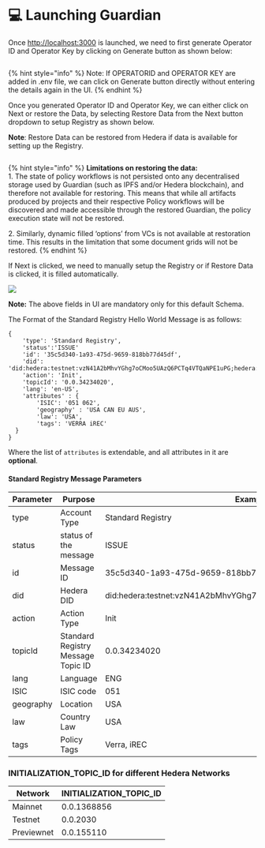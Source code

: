# 💻 Launching Guardian

Once [http://localhost:3000](http://localhost:3000) is launched, we need to first generate Operator ID and Operator Key by clicking on Generate button as shown below:

<figure><img src="../../../../.gitbook/assets/image (18) (3).png" alt=""><figcaption></figcaption></figure>

{% hint style="info" %}
Note: If OPERATORID and OPERATOR KEY are added in .env file, we can click on Generate button directly without entering the details again in the UI.
{% endhint %}

Once you generated Operator ID and Operator Key, we can either click on Next or restore the Data, by selecting Restore Data from the Next button dropdown to setup Registry as shown below.

**Note**: Restore Data can be restored from Hedera if data is available for setting up the Registry.

<figure><img src="../../../../.gitbook/assets/image (21) (3).png" alt=""><figcaption></figcaption></figure>

{% hint style="info" %}
**Limitations on restoring the data:**\
1\. The state of policy workflows is not persisted onto any decentralised storage used by Guardian (such as IPFS and/or Hedera blockchain), and therefore not available for restoring. This means that while all artifacts produced by projects and their respective Policy workflows will be discovered and made accessible through the restored Guardian, the policy execution state will not be restored.

2\. Similarly, dynamic filled ‘options’ from VCs is not available at restoration time. This results in the limitation that some document grids will not be restored.
{% endhint %}

If Next is clicked, we need to manually setup the Registry or if Restore Data is clicked, it is filled automatically.

![](<../../../../.gitbook/assets/image (14) (3).png>)

**Note:** The above fields in UI are mandatory only for this default Schema.

The Format of the Standard Registry Hello World Message is as follows:

```
{
	'type': 'Standard Registry',
	'status':'ISSUE'
	'id': '35c5d340-1a93-475d-9659-818bb77d45df',
	'did': 'did:hedera:testnet:vzN41A2bMhvYGhg7oCMoo5UAzQ6PCTq4VTQaNPE1uPG;hedera:testnet:tid=0.0.3423402',
	'action': 'Init',
	'topicId': '0.0.34234020',
	'lang': 'en-US',
    'attributes' : {
    	'ISIC': '051 062',
    	'geography' : 'USA CAN EU AUS',
    	'law': 'USA',
    	'tags': 'VERRA iREC'
  }
}
```

Where the list of `attributes` is extendable, and all attributes in it are **optional**.

#### Standard Registry Message Parameters

<table><thead><tr><th width="305.3333333333333">Parameter</th><th width="210">Purpose</th><th>Example</th></tr></thead><tbody><tr><td>type</td><td>Account Type</td><td>Standard Registry</td></tr><tr><td>status</td><td>status of the message</td><td>ISSUE</td></tr><tr><td>id</td><td>Message ID</td><td>35c5d340-1a93-475d-9659-818bb77d45df</td></tr><tr><td>did</td><td>Hedera DID</td><td>did:hedera:testnet:vzN41A2bMhvYGhg7oCMoo5UAzQ6PCTq4VTQaNPE1uPG</td></tr><tr><td>action</td><td>Action Type</td><td>Init</td></tr><tr><td>topicId</td><td>Standard Registry Message Topic ID</td><td>0.0.34234020</td></tr><tr><td>lang</td><td>Language</td><td>ENG</td></tr><tr><td>ISIC</td><td>ISIC code</td><td>051</td></tr><tr><td>geography</td><td>Location</td><td>USA</td></tr><tr><td>law</td><td>Country Law</td><td>USA</td></tr><tr><td>tags</td><td>Policy Tags</td><td>Verra, iREC</td></tr></tbody></table>

### INITIALIZATION\_TOPIC\_ID for different Hedera Networks

| Network    | INITIALIZATION\_TOPIC\_ID |
| ---------- | ------------------------- |
| Mainnet    | 0.0.1368856               |
| Testnet    | 0.0.2030                  |
| Previewnet | 0.0.155110                |
